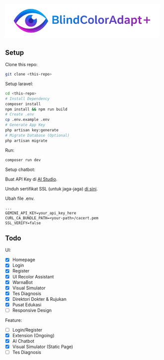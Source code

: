 # ![logo](./public/logo.png)

## Setup

Clone this repo:

```sh
git clone <this-repo>
```

Setup laravel:

```sh
cd <this-repo>
# Install Dependency
composer install
npm install && npm run build
# Create .env
cp .env.example .env
# Generate App Key
php artisan key:generate
# Migrate Database (Optional)
php artisan migrate
```

Run:

```sh
composer run dev
```

Setup chatbot:

Buat API Key di [AI Studio](https://aistudio.google.com/apikey).

Unduh sertifikat SSL (untuk jaga-jaga) [di sini](https://curl.se/ca/cacert.pem).

Ubah file .env.

```.env
...
GEMINI_API_KEY=your_api_key_here
CURL_CA_BUNDLE_PATH=<your-path>/cacert.pem
SSL_VERIFY=false
```

## Todo

UI: 
- [x] Homepage
- [x] Login
- [x] Register
- [x] UI Recolor Assistant
- [x] WarnaBot
- [x] Visual Simulator
- [x] Tes Diagnosis
- [x] Direktori Dokter & Rujukan
- [x] Pusat Edukasi
- [ ] Responsive Design

Feature:
- [ ] Login/Register
- [x] Extension (Ongoing)
- [x] AI Chatbot
- [x] Visual Simulator (Static Page)
- [ ] Tes Diagnosis
